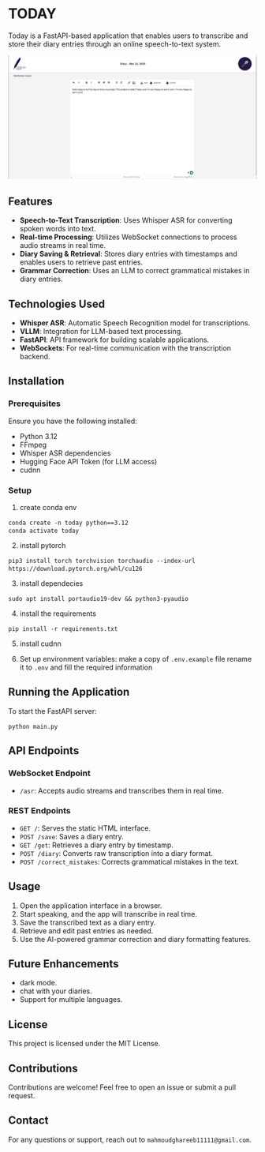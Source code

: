 # TODAY

Today is a FastAPI-based application that enables users to transcribe and store their diary entries through an online speech-to-text system. 

![Today Web App](src/web/static/app.png)
## Features
- **Speech-to-Text Transcription**: Uses Whisper ASR for converting spoken words into text.
- **Real-time Processing**: Utilizes WebSocket connections to process audio streams in real time.
- **Diary Saving & Retrieval**: Stores diary entries with timestamps and enables users to retrieve past entries.
- **Grammar Correction**: Uses an LLM to correct grammatical mistakes in diary entries.

## Technologies Used
- **Whisper ASR**: Automatic Speech Recognition model for transcriptions.
- **VLLM**: Integration for LLM-based text processing.
- **FastAPI**: API framework for building scalable applications.
- **WebSockets**: For real-time communication with the transcription backend.

## Installation
### Prerequisites
Ensure you have the following installed:
- Python 3.12
- FFmpeg
- Whisper ASR dependencies
- Hugging Face API Token (for LLM access)
- cudnn

### Setup
1. create conda env
```shell
conda create -n today python==3.12
conda activate today
```
2. install pytorch
```
pip3 install torch torchvision torchaudio --index-url https://download.pytorch.org/whl/cu126
```
3. install dependecies
```
sudo apt install portaudio19-dev && python3-pyaudio
```
4. install the requirements
```shell
pip install -r requirements.txt
```
5. install cudnn

6. Set up environment variables:
make a copy of `.env.example` file rename it to `.env` and fill the required information

## Running the Application
To start the FastAPI server:
```shell
python main.py
```

## API Endpoints
### WebSocket Endpoint
- `/asr`: Accepts audio streams and transcribes them in real time.

### REST Endpoints
- `GET /`: Serves the static HTML interface.
- `POST /save`: Saves a diary entry.
- `GET /get`: Retrieves a diary entry by timestamp.
- `POST /diary`: Converts raw transcription into a diary format.
- `POST /correct_mistakes`: Corrects grammatical mistakes in the text.

## Usage
1. Open the application interface in a browser.
2. Start speaking, and the app will transcribe in real time.
3. Save the transcribed text as a diary entry.
4. Retrieve and edit past entries as needed.
5. Use the AI-powered grammar correction and diary formatting features.

## Future Enhancements
- dark mode.
- chat with your diaries.
- Support for multiple languages.

## License
This project is licensed under the MIT License.

## Contributions
Contributions are welcome! Feel free to open an issue or submit a pull request.

## Contact
For any questions or support, reach out to `mahmoudghareeb11111@gmail.com`.



